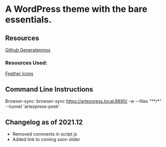 # A WordPress theme with the bare essentials.

## Resources

[Github Generatepress](https://github.com/tomusborne/generatepress)

### Resources Used:
[Feather Icons](https://feathericons.com/)

## Command Line Instructions

Browser-sync: browser-sync https://artezpress.local:8890/ -w --files "**/*" --tunnel 'artezpress-peek'

## Changelog as of 2021.12
- Removed comments in script js 
- Added link to coming soon slider